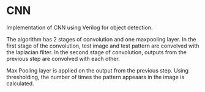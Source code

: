 # CNN
Implementation of CNN using Verilog for object detection.

The algorithm has 2 stages of convolution and one maxpooling layer. In the first stage of the convolution, test image and test pattern are convolved with the laplacian filter. In the second stage of convolution, outputs from the previous step are convolved with each other.

Max Pooling layer is applied on the output from the previous step. Using thresholding, the number of times the pattern appeaars in the image is calculated.
